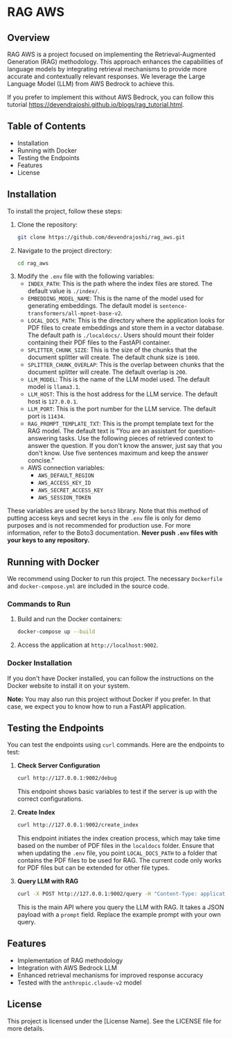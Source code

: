 # RAG AWS

## Overview
RAG AWS is a project focused on implementing the Retrieval-Augmented Generation (RAG) methodology. This approach enhances the capabilities of language models by integrating retrieval mechanisms to provide more accurate and contextually relevant responses. We leverage the Large Language Model (LLM) from AWS Bedrock to achieve this. 

If you prefer to implement this without AWS Bedrock, you can follow this tutorial https://devendrajoshi.github.io/blogs/rag_tutorial.html.

## Table of Contents
- Installation
- Running with Docker
- Testing the Endpoints
- Features
- License

## Installation
To install the project, follow these steps:

1. Clone the repository:
    ```bash
    git clone https://github.com/devendrajoshi/rag_aws.git
    ```
2. Navigate to the project directory:
    ```bash
    cd rag_aws
    ```
3. Modify the `.env` file with the following variables:
    - `INDEX_PATH`: This is the path where the index files are stored. The default value is `./index/`.
    - `EMBEDDING_MODEL_NAME`: This is the name of the model used for generating embeddings. The default model is `sentence-transformers/all-mpnet-base-v2`.
    - `LOCAL_DOCS_PATH`: This is the directory where the application looks for PDF files to create embeddings and store them in a vector database. The default path is `./localdocs/`. Users should mount their folder containing their PDF files to the FastAPI container.
    - `SPLITTER_CHUNK_SIZE`: This is the size of the chunks that the document splitter will create. The default chunk size is `1000`.
    - `SPLITTER_CHUNK_OVERLAP`: This is the overlap between chunks that the document splitter will create. The default overlap is `200`.
    - `LLM_MODEL`: This is the name of the LLM model used. The default model is `llama3.1`.
    - `LLM_HOST`: This is the host address for the LLM service. The default host is `127.0.0.1`.
    - `LLM_PORT`: This is the port number for the LLM service. The default port is `11434`.
    - `RAG_PROMPT_TEMPLATE_TXT`: This is the prompt template text for the RAG model. The default text is "You are an assistant for question-answering tasks. Use the following pieces of retrieved context to answer the question. If you don't know the answer, just say that you don't know. Use five sentences maximum and keep the answer concise."
    - AWS connection variables:
        - `AWS_DEFAULT_REGION`
        - `AWS_ACCESS_KEY_ID`
        - `AWS_SECRET_ACCESS_KEY`
        - `AWS_SESSION_TOKEN`

These variables are used by the `boto3` library. Note that this method of putting access keys and secret keys in the `.env` file is only for demo purposes and is not recommended for production use. For more information, refer to the Boto3 documentation. **Never push `.env` files with your keys to any repository.**

## Running with Docker
We recommend using Docker to run this project. The necessary `Dockerfile` and `docker-compose.yml` are included in the source code.

### Commands to Run
1. Build and run the Docker containers:
    ```bash
    docker-compose up --build
    ```

2. Access the application at `http://localhost:9002`.

### Docker Installation
If you don't have Docker installed, you can follow the instructions on the Docker website to install it on your system.

**Note:** You may also run this project without Docker if you prefer. In that case, we expect you to know how to run a FastAPI application.

## Testing the Endpoints
You can test the endpoints using `curl` commands. Here are the endpoints to test:

1. **Check Server Configuration**
    ```bash
    curl http://127.0.0.1:9002/debug
    ```
    This endpoint shows basic variables to test if the server is up with the correct configurations.

2. **Create Index**
    ```bash
    curl http://127.0.0.1:9002/create_index
    ```
    This endpoint initiates the index creation process, which may take time based on the number of PDF files in the `localdocs` folder. Ensure that when updating the `.env` file, you point `LOCAL_DOCS_PATH` to a folder that contains the PDF files to be used for RAG. The current code only works for PDF files but can be extended for other file types.

3. **Query LLM with RAG**
    ```bash
    curl -X POST http://127.0.0.1:9002/query -H "Content-Type: application/json" -d '{"prompt":"What are the key features of the RAG methodology?"}'
    ```
    This is the main API where you query the LLM with RAG. It takes a JSON payload with a `prompt` field. Replace the example prompt with your own query.

## Features
- Implementation of RAG methodology
- Integration with AWS Bedrock LLM
- Enhanced retrieval mechanisms for improved response accuracy
- Tested with the `anthropic.claude-v2` model

## License
This project is licensed under the [License Name]. See the LICENSE file for more details.
